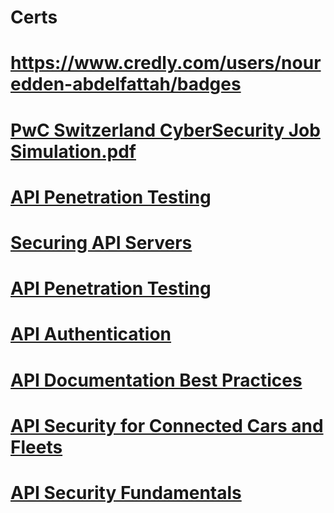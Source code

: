 # Certs

# https://www.credly.com/users/nouredden-abdelfattah/badges

# [PwC Switzerland CyberSecurity Job Simulation.pdf](https://github.com/user-attachments/files/16342914/PwC.Switzerland.pdf)


# [API Penetration Testing](https://github.com/user-attachments/files/15520283/APIsecCourseCertificate20240531-8-y3zf5i.pdf)
# [Securing API Servers](https://github.com/user-attachments/files/15520289/APIsecCourseCertificate20240531-8-l9ro75.pdf)
# [API Penetration Testing](https://github.com/user-attachments/files/15520288/APIsecCourseCertificate20240531-8-5werm6.pdf)
# [API Authentication](https://github.com/user-attachments/files/15520287/APIsecCourseCertificate20240531-8-3ptm0l.pdf)
# [API Documentation Best Practices](https://github.com/user-attachments/files/15520286/APIsecCourseCertificate20240530-8-e798lg.pdf)
# [API Security for Connected Cars and Fleets](https://github.com/user-attachments/files/15520285/APIsecCourseCertificate20240530-8-e4d1as.pdf)
# [API Security Fundamentals](https://github.com/user-attachments/files/15520284/APIsecCourseCertificate20240529-8-771303.pdf)


